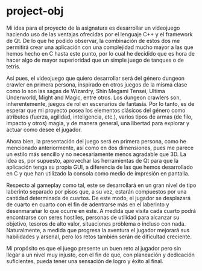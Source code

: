 project-obj
===========
Mi idea para el proyecto de la asignatura es desarrollar un videojuego haciendo uso de las ventajas ofrecidas por el lenguaje C++ y el framework de Qt. De lo que he podido observar, la combinación de estos dos me permitirá crear una aplicación con una complejidad mucho mayor a las que hemos hecho en C hasta este punto, por lo cual he decidido  que es hora de hacer algo de mayor superioridad que un simple juego de tanques o de tetris.

Así pues, el videojuego que quiero desarrollar será del género dungeon crawler en primera persona, inspirado en otros juegos de la misma clase como lo son las sagas de Wizardry, Shin Megami Tensei, Ultima Underworld, Might and Magic, entre otros. Los dungeon crawlers son, inherentemente, juegos de rol en escenarios de fantasía. Por lo tanto, es de esperar que mi proyecto posea los elementos clásicos del género como atributos (fuerza, agilidad, inteligencia, etc.), varios tipos de armas (de filo, impacto y otros) magia, y de manera general, una libertad para explorar y actuar como desee el jugador.  

Ahora bien, la presentación del juego será en primera persona, como he mencionado anteriormente, así como en dos dimensiones, pues me parece un estilo más sencillo y no necesariamente menos agradable que 3D. La idea es, por supuesto, aprovechar las herramientas de Qt para que la aplicación tenga su propia GUI, a diferencia de las que hemos desarrollado en C y que han utilizado la consola como medio de impresión en pantalla. 

Respecto al gameplay como tal, este se desarrollará en un gran nivel de tipo laberinto separado por pisos que, a su vez, estarán compuestos por una cantidad determinada de cuartos. De este modo, el jugador se desplazará de cuarto en cuarto con el fin de adentrarse más en el laberinto y desenmarañar lo que ocurre en este. A medida que visita cada cuarto podrá encontrarse con seres hostiles, personas de utilidad para alcanzar su objetivo, tesoros de alto valor, situaciones problema o incluso con nada. Naturalmente, a medida que progresa la aventura el jugador mejorará sus habilidades y arsenal, pero los retos también serán de dificultad creciente.

Mi propósito es que el juego presente un buen reto al jugador pero sin llegar a un nivel muy injusto, con el fin de que, con planeación y dedicación suficientes,  pueda tener una sensación de logro y éxito al final.